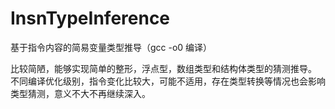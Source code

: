 # InsnTypeInference
基于指令内容的简易变量类型推导（gcc -o0 编译）

比较简陋，能够实现简单的整形，浮点型，数组类型和结构体类型的猜测推导。
不同编译优化级别，指令变化比较大，可能不适用，存在类型转换等情况也会影响类型猜测，意义不大不再继续深入。

